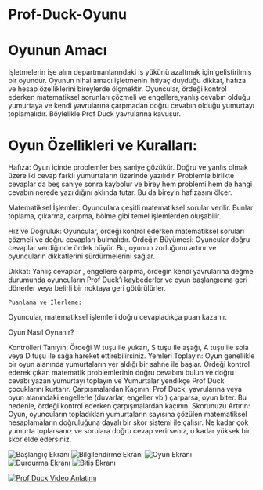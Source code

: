 # Prof-Duck-Oyunu
# Oyunun Amacı 
İşletmelerin işe alım departmanlarındaki iş yükünü azaltmak için geliştirilmiş bir oyundur. Oyunun nihai amacı işletmenin ihtiyaç duyduğu dikkat, hafıza ve hesap özelliklerini bireylerde ölçmektir. Oyuncular, ördeği kontrol ederken matematiksel sorunları çözmeli  ve engellere,yanlış cevabın olduğu yumurtaya ve kendi yavrularına çarpmadan doğru cevabın olduğu yumurtayı toplamalıdır. Böylelikle Prof Duck yavrularına kavuşur.
# Oyun Özellikleri ve Kuralları:


 Hafıza:
     Oyun içinde problemler beş saniye gözükür. Doğru ve yanlış olmak üzere iki cevap farklı yumurtaların üzerinde yazılıdır. Problemle birlikte cevaplar da beş saniye sonra kaybolur ve birey hem problemi  hem de hangi cevabın nerede yazıldığını aklında tutar. Bu da bireyin hafızasını ölçer.  
     
Matematiksel İşlemler:
    Oyunculara çeşitli matematiksel sorular verilir. Bunlar toplama, çıkarma, çarpma, bölme gibi temel işlemlerden oluşabilir.
    
 Hız ve Doğruluk:
     Oyuncular, ördeği kontrol ederken matematiksel soruları çözmeli ve doğru cevapları bulmalıdır. 
 	Ördeğin Büyümesi: Oyuncular doğru cevaplar verdiğinde ördek büyür. Bu, oyunun zorluğunu artırır ve oyuncuların dikkatlerini sürdürmelerini sağlar.
  
 Dikkat:
     Yanlış cevaplar , engellere çarpma, ördeğin kendi yavrularına değme durumunda oyuncuların Prof Duck’ı kaybederler ve oyun başlangıcına geri dönerler veya belirli bir noktaya geri götürülürler.
     
 	Puanlama ve İlerleme:
  Oyuncular, matematiksel işlemleri doğru cevapladıkça puan kazanır.
 
 Oyun Nasıl Oynanır?

 Kontrolleri Tanıyın:
     Ördeği W tuşu ile yukarı, S tuşu ile aşağı, A tuşu ile sola veya D tuşu ile sağa hareket ettirebilirsiniz.
Yemleri Toplayın:
    Oyun genellikle bir oyun alanında yumurtaların yer aldığı bir sahne ile başlar. Ördeği kontrol ederek çıkan matematik problemlerinin doğru cevabını bulun ve  doğru cevabı yazan yumurtayı toplayın ve Yumurtalar yendikçe Prof Duck çocuklarını kurtarır.
 Çarpışmalardan Kaçının: 
    Prof Duck, yavrularına veya oyun alanındaki engellerle (duvarlar, engeller vb.) çarparsa, oyun biter. Bu nedenle, ördeği kontrol ederken çarpışmalardan kaçının.
 	Skorunuzu Artırın: Oyun, oyuncuların topladıkları yumurtaların sayısına çözülen matematiksel hesaplamaların doğruluğuna   dayalı bir skor sistemi ile çalışır. Ne kadar çok yumurta toplarsanız ve sorulara doğru cevap verirseniz, o kadar yüksek bir skor elde edersiniz.


![Başlangıç Ekranı](image/one.png)
![Bilgilendirme Ekranı](image/two.png)
![Oyun Ekranı](image/three.png)
![Durdurma Ekranı](image/five.png)
![Bitiş Ekranı](image/four.png)

[![Prof Duck Video Anlatımı]()](https://youtu.be/eumEY0xP7QQ)

